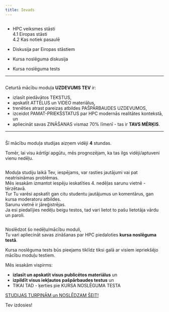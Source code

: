 ```yaml
---
title: Ievads
---
```


```attention-note {label: "Ceturtās nedēļas tēmas"}
```
- HPC veiksmes stāsti  
4.1 Eiropas stāsti  
4.2 Kas notiek pasaulē

- Diskusija par Eiropas stāstiem

- Kursa noslēguma diskusija

- Kursa noslēguma tests
---

```attention-note {label: "Tavs uzdevums"}
```
Ceturtā mācību moduļa **UZDEVUMS TEV** ir:
- izlasīt piedāvātos TEKSTUS,
- apskatīt ATTĒLUS un VIDEO materiālus,
- trenēties atrast pareizas atbildes PAŠPĀRBAUDES UZDEVUMOS,
- izceidot PAMAT-PRIEKŠSTATUS par HPC modernās realitātes kontekstā, un
- apliecināt savas ZINĀŠANAS vismaz 70% līmenī - tas ir **TAVS MĒRĶIS**.

---

```attention-note {label: "Studijas prasa Tavu laiku"}
```
Šī mācību moduļa studijas aizņem vidēji **4** stundas.
<!--
[4. MĀCĪBU MODUĻA STUDIJAS SĀKAS ŠEIT!](https://hpc-pamati-saturs.learning.lv/preview/4-modulis/1_1)
-->
Tomēr, lai visu *kārtīgi* apgūtu, mēs prognozējam, ka tas ilgs vidēji/aptuveni vienu nedēļu.

```attention-note {label: "Tu neesi viens"}
```
Moduļa studiju laikā Tev, iespējams, var rasties jautājumi vai pat neatrisināmas problēmas.  
Mēs iesakām izmantot iespēju ieskatīties 4. nedēļas sarunu vietnē - tērzētavā.  
Tur Tu varēsi apskatīt gan citu studentu jautājumus un komentārus, gan kursa moderatoru atbildes.  
Sarunu vietnē ir jāreģistrējas.  
Ja esi piedalījies nedēļu beigu testos, tad vari lietot to pašu lietotāja vārdu un paroli.
<!--
[SARUNU VIETNE - TĒRZĒTAVA](https://4-ned-sarunas.netlify.app/) -->

```attention-note {label: "Kā pārliecināties, vai Tu esi ieguvis jaunas zināšanas?"}
```
Noslēdzot šo nedēļu/mācību moduli,  
Tu vari apliecināt savas zināšanas par HPC piedaloties **kursa noslēguma testā**.  
<!--
[4.NEDĒĻAS TESTS](https://hpc-pamati.learning.lv/exam) -->
Kursa noslēguma tests būs pieejams tiklīdz tiksi galā ar visiem iepriekšējo mācību moduļu testiem.

Mēs iesakām vispirms:
-  **izlasīt un apskatīt visus publicētos materiālus** un 
- **izpildīt visus iekļautos pašpārbaudes testus** un 
- TIKAI TAD - ķerties pie KURSA NOSLĒGUMA TESTA

[STUDIJAS TURPINĀM un NOSLĒDZAM ŠEIT!](https://hpc-pamati-saturs.learning.lv/preview/4-modulis/1_1)

Tev izdosies!

